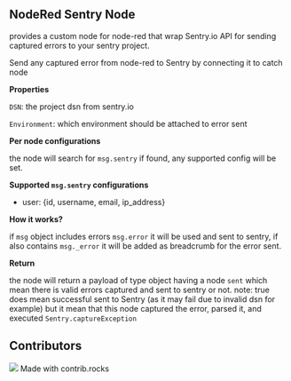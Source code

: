 ## NodeRed Sentry Node

provides a custom node for node-red that wrap Sentry.io API for sending captured errors to your sentry project.

Send any captured error from node-red to Sentry by connecting it to catch node

**Properties**

`DSN`: the project dsn from sentry.io

`Environment`: which environment should be attached to error sent

**Per node configurations**

the node will search for `msg.sentry` if found, any supported config will be set.

**Supported `msg.sentry` configurations**

*   user: {id, username, email, ip_address}

**How it works?**

if `msg` object includes errors `msg.error` it will be used and sent to sentry, if also contains `msg._error` it will be added as breadcrumb for the error sent.

**Return**

the node will return a payload of type object having a node `sent` which mean there is valid errors captured and sent to sentry or not.
note: true does mean successful sent to Sentry (as it may fail due to invalid dsn for example) but it mean that this node captured the error, parsed it, and executed `Sentry.captureException`

## Contributors
<img src = "https://contrib.rocks/image?repo=ibraheem-ghazi/node-red-contrib-sentrynode"/>
Made with contrib.rocks
